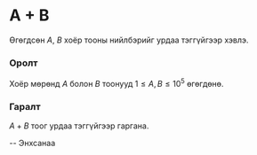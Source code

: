A + B
=====

Өгөгдсөн $A$, $B$ хоёр тооны нийлбэрийг урдаа тэггүйгээр хэвлэ.

### Оролт

Хоёр мөрөнд $A$ болон $B$ тоонууд $1 ≤ A, B ≤ 10^5$ өгөгдөнө.

### Гаралт

$A + B$ тоог урдаа тэггүйгээр гаргана.

-- Энхсанаа
